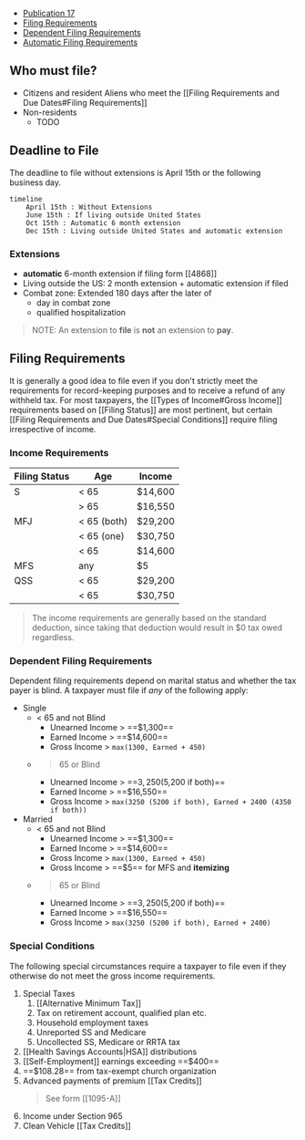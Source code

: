 - [Publication 17](https://www.irs.gov/publications/p17)
- [Filing Requirements](https://www.irs.gov/publications/p17#en_US_2024_publink1000170407)
- [Dependent Filing Requirements](https://www.irs.gov/publications/p17#en_US_2024_publink1000170407)
- [Automatic Filing Requirements](https://www.irs.gov/publications/p17#en_US_2024_publink1000284899)

## Who must file?

- Citizens and resident Aliens who meet the [[Filing Requirements and Due Dates#Filing Requirements]]
- Non-residents 
	- TODO

## Deadline to File

The deadline to file without extensions is April 15th or the following business day.

```mermaid
timeline
	April 15th : Without Extensions
	June 15th : If living outside United States
	Oct 15th : Automatic 6 month extension
	Dec 15th : Living outside United States and automatic extension
```

### Extensions

- **automatic** 6-month extension if filing form [[4868]]
- Living outside the US: 2 month extension + automatic extension if filed
- Combat zone: Extended 180 days after the later of
	- day in combat zone
	- qualified hospitalization

> NOTE: An extension to **file** is **not** an extension to **pay**.

## Filing Requirements

It is generally a good idea to file even if you don't strictly meet the requirements for record-keeping purposes and to receive a refund of any withheld tax. For most taxpayers, the [[Types of Income#Gross Income]] requirements based on [[Filing Status]] are most pertinent, but certain [[Filing Requirements and Due Dates#Special Conditions]] require filing irrespective of income. 

### Income Requirements

|Filing Status     |Age     |Income |
|----------------- |--------|-------|
|S|< 65|$14,600|
||> 65|$16,550|
|MFJ|< 65 (both)|$29,200|
||< 65 (one)|$30,750|
||< 65|$14,600|
|MFS|any|$5|
|QSS|< 65|$29,200|
||< 65|$30,750|

> The income requirements are generally based on the standard deduction, since taking that deduction would result in $0 tax owed regardless.

### Dependent Filing Requirements

Dependent filing requirements depend on marital status and whether the tax payer is blind. A taxpayer must file if *any* of the following apply:

- Single
	- < 65 and not Blind
		- Unearned Income > ==$1,300==
		- Earned Income > ==$14,600==
		- Gross Income > `max(1300, Earned + 450)`
	- > 65 or Blind
		- Unearned Income > ==$3,250 ($5,200 if both)==
		- Earned Income > ==$16,550==
		- Gross Income > `max(3250 (5200 if both), Earned + 2400 (4350 if both))`
- Married
	- < 65 and not Blind
		- Unearned Income > ==$1,300==
		- Earned Income > ==$14,600==
		- Gross Income > `max(1300, Earned + 450)`
		- Gross Income > ==$5== for MFS and **itemizing**
	- > 65 or Blind
		- Unearned Income > ==$3,250 ($5,200 if both)==
		- Earned Income > ==$16,550==
		- Gross Income > `max(3250 (5200 if both), Earned + 2400)`

### Special Conditions

The following special circumstances require a taxpayer to file even if they otherwise do not meet the gross income requirements.

1. Special Taxes
	1. [[Alternative Minimum Tax]]
	2. Tax on retirement account, qualified plan etc.
	3. Household employment taxes
	4. Unreported SS and Medicare
	5. Uncollected SS, Medicare or RRTA tax
2. [[Health Savings Accounts|HSA]] distributions
3. [[Self-Employment]] earnings exceeding ==$400==
4. ==$108.28== from tax-exempt church organization
5. Advanced payments of premium [[Tax Credits]]
	> See form [[1095-A]]
6. Income under Section 965
7. Clean Vehicle [[Tax Credits]]